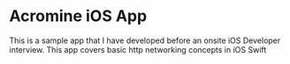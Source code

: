 # Acromine iOS App 
This is a sample app that I have developed before an onsite iOS Developer interview. This app covers basic http networking concepts in iOS Swift
